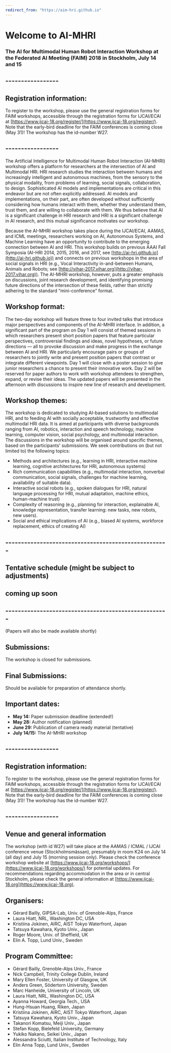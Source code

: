 ```yaml
---
redirect_from: "https://aim-hri.github.io"
---
```

# Welcome to AI-MHRI 
### The AI for Multimodal Human Robot Interaction Workshop at the Federated AI Meeting (FAIM) 2018 in Stockholm, July 14 and 15

<!---
The intersection of Artificial Intelligence (AI) and Human-Robot Interaction (HRI) has recently emerged as an intriguing technical and intellectual opportunity (e.g., in recent consecutive [AAAI Fall Symposia on AI-HRI in 2014, -15, -16, and -17](https://ai-hri.gihub.io)). Multimodal interaction with robots (M-HRI), including social signals (e.g., the Interspeech satellite workshop 'Vocal Interactivity in-and-between Humans, Animals and Robots' - [VIHAR-2017](http://vihar-2017.vihar.org)), can be also seen as an area within HRI that connects directly to various topics in AI. A full exploration of this intersection, however, has yet to be realized.  The aim of this 1.5 day workshop is to integrate fundamental insights that the AI community and the HRI community have to offer each other within this context.
We intend to frame the discussion by way of the complementary statements _HRI is an AI problem_ and _AI is an HRI problem_ and apply this mutual dependence to a range of relevant topics, including XAI, Planning, NLP, Machine Learning, Image Analysis, Knowledge Representation, Reasoning, (Multimodal) Dialogue, Gesture and Speech Recognition, and Autonomous Systems. In particular, the workshop will emphasize the specific AI and HRI challenges that arise from interacting with embodied agents like robots, as well as the interpretation and generation of social signals emerging from this interaction. Social signals can here refer to communicative modalities of robots and humans in direct interaction (as speech, gaze, or gesture), but it is also possible to view this term more broadly, including more general aspects of societal acceptance of technology, explainability and higher-level signals.
Our aim is to organise an actual _work_-shop rather than a mini-conference, with a focus on discussions around specific topics and areas, based on research area summaries and position papers. 
-->

## -----------------
## Registration information:
To register to the workshop, please use the general registration forms for FAIM workshops, accessible through the registration forms for IJCAI/ECAI at [https://www.ijcai-18.org/register/](https://www.ijcai-18.org/register/). Note that the early-bird deadline for the FAIM conferences is coming close (May 31)! The workshop has the id-number W27.
## -----------------

The Artificial Intelligence for Multimodal Human Robot Interaction (AI-MHRI) workshop offers a platform for researchers at the intersection of AI and Multimodal HRI.  HRI research studies the interaction between humans and increasingly intelligent and autonomous machines, from the sensory to the physical modality, from problems of learning, social signals, collaboration, to design. Sophisticated AI models and implementations are critical in this endeavor but are not often explicitly addressed.  AI models and implementations, on their part, are often developed without sufficiently considering how humans interact with them, whether they understand them, trust them, and are willing to collaborate with them.  We thus believe that AI is a significant challenge in HRI research and HRI is a significant challenge in AI research, and this mutual significance motivates our workshop. 

Because the AI-MHRI workshop takes place  during the IJCAI/ECAI, AAMAS, and ICML meetings, researchers working on AI, Autonomous Systems, and Machine Learning have an opportunity to contribute to the emerging connection between AI and HRI. This workshop builds on previous AAAI Fall Symposia (AI-HRI 2014, 2015, 2016, and 2017, see [http://ai-hri.github.io](http://ai-hri.github.io)) and connects on previous workshops in the area of social signals in HRI (e.g., Vocal Interactivity in-and-between Humans, Animals and Robots; see [http://vihar-2017.vihar.org](http://vihar-2017.vihar.org)). The AI-MHRI workshop, however, puts a greater emphasis on discussions, joint research development, and identifying promising future directions of the intersection of these fields, rather than strictly adhering to the standard “mini-conference” format. 

## Workshop format:
The two-day workshop will feature three to four invited talks that introduce major perspectives and components of the AI-MHRI interface.  In addition, a significant part of the program on Day 1 will consist of themed sessions in which researchers present short position papers that feature particular perspectives, controversial findings and ideas, novel hypotheses, or future directions — all to provoke discussion and make progress in the exchange between AI and HRI.  We particularly encourage pairs or groups of researchers to jointly write and present position papers that contrast or integrate different viewpoints.  Day 1 will close with a poster session to give junior researchers a chance to present their innovative work.  Day 2 will be reserved for paper authors to work with workshop attendees to strengthen, expand, or revise their ideas. The updated papers will be presented in the afternoon with discussions to inspire new line of research and development.  

## Workshop themes:
The workshop is dedicated to studying AI-based solutions to multimodal HRI, and to feeding AI with socially acceptable, trustworthy and effective multimodal HRI data.   It is aimed at participants with diverse backgrounds ranging from AI, robotics, interaction and speech technology, machine learning, computer vision, social psychology, and multimodal interaction. The discussions in the workshop will be organised around specific themes, based on the participants' submissions. We seek contributions on (but not limited to) the following topics:
 
* Methods and architectures (e.g., learning in HRI, interactive machine learning, cognitive architectures for HRI, autonomous systems)
* Rich communication capabilities (e.g., multimodal interaction, nonverbal communication, social signals, challenges for machine learning, availability of suitable data).
* Interactive social robots (e.g., spoken dialogues for HRI, natural language processing for HRI, mutual adaptation, machine ethics, human-machine trust)
* Complexity of reasoning (e.g., planning for interaction, explainable AI, knowledge representation, transfer learning: new tasks, new robots, new users).
* Social and ethical implications of AI (e.g., biased AI systems, workforce replacement, ethics of creating AI) 

## ----------------------------------------------------
## Tentative schedule (might be subject to adjustments)
## coming up soon
## ----------------------------------------------------
(Papers will also be made available shortly)
<!-- Saturday, July 14:
08:45-09:00: Welcome
09:00-10:00: Invited speaker: Elisabeth Andre - Socially sensitive technologies
10:00-10:30: Coffee break
10:30-11:20: Paper presentations (10min each) and discussion session: Socially sensitive technologies:
	* Nick Campbell: Using Multimodal Information to Support Spoken Dialogue Interaction between Humans and Robots without Intrusive 	   	Language processing
	* Vladislav Maraev, Chiara Mazzocconi, Christine Howes and Jonathan Ginzburg: Integrating laughter into spoken dialogue systems: 		preliminary analysis and suggested programme
11:20-11:30: Short break
11:30-12:30: Paper presentations (10min each) and discussion session: Cognition: Mindreading and reasoning
	* Koki Ijuin, Shohei Fujio, Albara Khalifa, Tsuneo Kato and Seiichi Yamamoto: Comparison on Effect of Eye Gaze Activities 			between Human-human and Human-robot Conversations in Second-Language
	* Hung-Hsuan Huang, Seiya Kimura, Kazuhiro Kuwabara and Toyoaki Nishida: Proposal of a Multimodal Framework for Generating 			Robot’s Spontaneous Attention Directions and Nods in Group Discussion
	* Momina Rizwan, Volkan Patoglu and Esra Erdem: Human-Robot Collaborative Assembly Planning using Hybrid Conditional Planning
12:20-13:30 Lunch
13:30-14:30: Invited speaker: Matthias Scheutz -  "Is that what you want?" Architectural Challenges of Engaging in Multi-Modal Natural 			Language Interactions with Humans
14:30-15:30: Paper presentations (10min each) and discussion session: Interaction frameworks
	* Sam Thellman and Tom Ziemke: Studying the Craft of Folk Psychology in HRI
	* Elin Anna Topp and Jacek Malec: A Knowledge Based Approach to User Support for Robot Programming
	* Mark Philipsen, Matthias Rehm and Thomas Moeslund: Industrial Human-Robot Collaboration
15:30-16:00 Coffee break
16:00-17:00: Paper presentations (10min each) and discussion session: Data and AI technologies for HRI
	* Gerard Bailly and Frédéric Elisei: Demonstrating and learning multimodal socio-communicative behaviors for HRI
	* Adrian Simon Bauer, Peter Birkenkampf, Alin Albu-Schäffer and Daniel Leidner: Bridging the Gap Between Supervised Autonomy and 		Teleoperation
	* Neziha Akalin, Andrey Kiselev, Annica Kristoffersson and Amy Loutfi: Enhancing Social Human-Robot Interaction with Deep 			Reinforcement Learning
Sunday, July 15:
09:00-10:00: Invited speaker: Amit Kumar Pandey - Socially intelligent robots and societal applications
10:00-10:30: Coffee break
10:30-12:30: Paper presentations (10min each) and discussion session: Robots and dialogue modelling
	* Kristiina Jokinen: AI-based Dialogue Modelling for Social Robots
	* Katsuyoshi Yamagami, Hirokazu Kiyomaru and Sadao Kurohashi: Knowledge-based Dialog Approach for Exploring User's Intention
	* Ioannis Papaioannou, Christian Dondrup and Oliver Lemon: Human-Robot Interaction Requires More Than Slot Filling - Multi-		* Threaded Dialogue for Collaborative Tasks and Social Conversation
12:30-13:30 Lunch
13:30-14:30 Afternoon workshop - wrap up and general discussion
-->

## Submissions:
The workshop is closed for submissions.
<!-- The workshop accepted submissions (2-4 pages) of two forms: position papers that will form the basis of the themed sessions and discussions, and extended abstracts that will form the basis of the poster session.
Position papers should offer a statement or illustration of how the authors' work connects, contrasts, or integrates aspects of AI and Multimodal HRI. Authors are also encouraged to speak more broadly about the role that their research can play in bringing together the individual contributions from the AI, Multimodal signal processing, and HRI communities into a cohesive view of AI-MHRI.  
Accepted position papers will be posted on the workshop website before the conference, and then on ISCA/ACM archive. The authors are encouraged to update these papers both during the workshop (in the writing sessions on Day 2) and after the workshop as possible submissions to a publication in a suitable journal.
	Extended abstracts for the poster session can feature theoretical, empirical, or technical contributions. Each accepted poster contributor will introduce their take-home message in a 1-minute lightning presentation just before the poster session. 
	All submissions should observe the above page limits and follow IJCAI formatting requirements, except that submissions should contain author names (reviewing will not be double-blind).
	Submission site is closed for new submissions.-->
<!--- will be accepted through Easychair at [https://easychair.org/conferences/?conf=aimhri2018](https://easychair.org/conferences/?conf=aimhri2018). -->

## Final Submissions:
Should be available for preparation of attendance shortly.
<!-- Will be accepted through Easychair at [https://easychair.org/conferences/?conf=aimhri2018](https://easychair.org/conferences/?conf=aimhri2018). -->

## Important dates:
* **May 14:** Paper submission deadline (extended!)
* **May 28:** Author notification (planned)
* **June 29:** Publication of camera ready material (tentative)
* **July 14/15:** The AI-MHRI workshop

## -----------------
## Registration information:
To register to the workshop, please use the general registration forms for FAIM workshops, accessible through the registration forms for IJCAI/ECAI at [https://www.ijcai-18.org/register/](https://www.ijcai-18.org/register/). Note that the early-bird deadline for the FAIM conferences is coming close (May 31)! The workshop has the id-number W27.
## -----------------

## Venue and general information
The workshop (with id W27) will take place at the AAMAS / ICMAL / IJCAI conference venue (Stockholmsmässan), presumably in room K24 on July 14 (all day) and July 15 (morning session only). Please check the conference workshop website at [https://www.ijcai-18.org/workshops/](https://www.ijcai-18.org/workshops/) for potential updates. 
For recommendations regarding accommodation in the area or in central Stockholm, please check the general information at [https://www.ijcai-18.org](https://www.ijcai-18.org).

## Organisers:
* Gérard Bailly, GIPSA-Lab, Univ. of Grenoble-Alps, France
* Laura Hiatt, NRL, Washington DC, USA
* Kristiina Jokinen, AIRC, AIST Tokyo Waterfront, Japan
* Tatsuya Kawahara, Kyoto Univ., Japan
* Roger Moore, Univ. of Sheffield, UK
* Elin A. Topp, Lund Univ., Sweden

## Program Committee:
* Gérard Bailly, Grenoble-Alps Univ., France
* Nick Campbell, Trinity College Dublin, Ireland
* Mary Ellen Foster, University of Glasgow, UK
* Anders Green, Södertorn University, Sweden
* Marc Hanheide, University of Lincoln, UK
* Laura Hiatt, NRL, Washington DC, USA
* Ayanna Howard, Georgia Tech., USA
* Hung-Hsuan Huang, Riken, Japan
* Kristiina Jokinen, AIRC, AIST Tokyo Waterfront, Japan
* Tatsuya Kawahara, Kyoto Univ., Japan
* Takanori Komatsu, Meiji Univ., Japan
* Stefan Kopp, Bielefeld University, Germany
* Yukiko Nakano, Seikei Univ., Japan
* Alessandra Sciutti, Italian Institute of Technology, Italy
* Elin Anna Topp, Lund Univ., Sweden


<!---
**A call for contributions and other details will be published here shortly.**
### Invited speakers and panelists
TBA
### Tentative dates:
**more dates will be published soon**
-->
